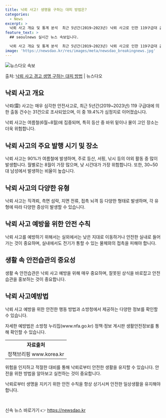 ```yaml
---
title: 낙뢰 사고! 생명을 구하는 대피 방법은?
categories:
  - News
excerpt: >
  낙뢰 사고 개요 및 통계 분석  최근 5년간(2019~2023년) 낙뢰 사고로 인한 119구급대 출동 건수는…
feature_text: >
  ## seoulnews 실시간 뉴스 속보입니다.

  낙뢰 사고 개요 및 통계 분석  최근 5년간(2019~2023년) 낙뢰 사고로 인한 119구급대 출동 건수는…
image: 'https://newsdao.kr/res/images/meta/newsdao_breakingnews.jpg'
---
```


![뉴스다오 속보](https://newsdao.kr/res/images/meta/newsdao_breakingnews.jpg)

<p>출처: <a href="https://newsdao.kr/4357" rel="dofollow">낙뢰 사고 경고 생명 구하는 대피 방법</a> | 뉴스다오</p>

<h2 data-ke-size="size26">낙뢰 사고 개요</h2>
<p data-ke-size="size16">낙뢰(雷) 사고는 매우 심각한 안전사고로, 최근 5년간(2019~2023년) 119 구급대에 의한 출동 건수는 31건으로 조사되었으며, 이 중 19.4%가 심정지로 이어졌습니다.</p>
<p data-ke-size="size16">낙뢰 사고는 여름철(6월~8월)에 집중되며, 특히 등산 중 바위 밑이나 물이 고인 장소는 더욱 위험합니다. </p>

<h2 data-ke-size="size26">낙뢰 사고의 주요 발행 시기 및 장소</h2>
<p data-ke-size="size16">낙뢰 사고는 90%가 여름철에 발생하며, 주로 등산, 서핑, 낚시 등의 야외 활동 중 많이 발생합니다. 월별로는 8월이 가장 많으며, 낮 시간대가 가장 위험합니다. 또한, 30~50대 남성에서 발생하는 비율이 높습니다.</p>

<h2 data-ke-size="size26">낙뢰 사고의 다양한 유형</h2>
<p data-ke-size="size16">낙뢰 사고는 직격뢰, 측면 섬락, 지면 전류, 접촉 뇌격 등 다양한 형태로 발생하며, 각 유형에 따라 다양한 증상이 발생할 수 있습니다.</p>

<h2 data-ke-size="size26">낙뢰 사고 예방을 위한 안전 수칙</h2>
<p data-ke-size="size16">낙뢰 사고를 예방하기 위해서는 실외에서는 낮은 지대로 이동하거나 안전한 실내로 들어가는 것이 중요하며, 실내에서도 전기가 통할 수 있는 물체와의 접촉을 피해야 합니다.</p>

<h2 data-ke-size="size26">생활 속 안전습관의 중요성</h2>
<p data-ke-size="size16">생활 속 안전습관은 낙뢰 사고 예방을 위해 매우 중요하며, 잘못된 상식을 바로잡고 안전습관을 홍보하는 것이 중요합니다.</p>

<h2 data-ke-size="size26">낙뢰 사고예방법</h2>
<p data-ke-size="size16">낙뢰 사고 예방을 위한 안전한 행동 방법과 소방청에서 제공하는 다양한 정보를 확인할 수 있습니다. </p>
<p data-ke-size="size16">자세한 예방법은 소방청 누리집(www.nfa.go.kr) 정책·정보 게시판 생활안전정보를 통해 확인할 수 있습니다.</p>

<table>
  <tr>
    <td style="text-align: center; height: 17px;"><b>자료출처</b></td>
  </tr>
  <tr>
    <td style="text-align: center; height: 17px;">정책브리핑 www.korea.kr</td>
  </tr>
</table>

<p data-ke-size="size16">위험을 인지하고 적절한 대비를 통해 낙뢰로부터 안전한 생활을 유지할 수 있습니다. 안전을 위한 방법을 알아보고 실천하는 것이 중요합니다.</p>
<p data-ke-size="size16">낙뢰로부터 생명을 지키기 위한 안전 수칙을 항상 상기시켜 안전한 일상생활을 유지해야 합니다.</p>
<p data-ke-size="size16">&nbsp;</p> 

신속 뉴스 바로가기 👉 <a href="https://newsdao.kr" rel="dofollow">https://newsdao.kr</a>


